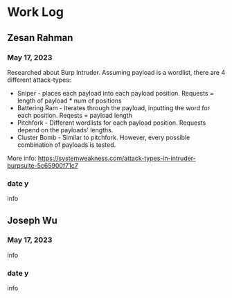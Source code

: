 # Work Log

## Zesan Rahman

### May 17, 2023

Researched about Burp Intruder. Assuming payload is a wordlist, there are 4 different attack-types: 


* Sniper - places each payload into each payload position. Requests = length of payload * num of positions
* Battering Ram - Iterates through the payload, inputting the word for each position. Reqests = payload length
* Pitchfork - Different wordlists for each payload position. Requests depend on the payloads' lengths.
* Cluster Bomb - Similar to pitchfork. However, every possible combination of payloads is tested. 

More info: https://systemweakness.com/attack-types-in-intruder-burpsuite-5c65900f71c7

### date y

info


## Joseph Wu

### May 17, 2023

info

### date y

info
